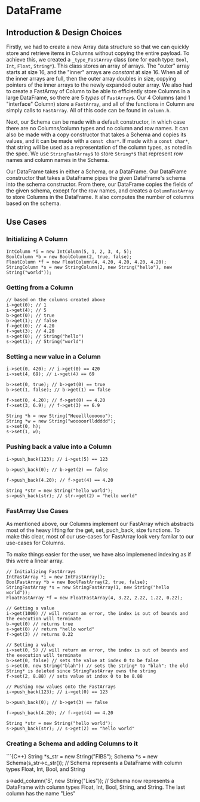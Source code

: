 <h1> DataFrame </h1>

<h2> Introduction & Design Choices </h2>

Firstly, we had to create a new Array data structure so that we can quickly store and retrieve items in Columns without copying the entire payload. To achieve this, we created a `_type_FastArray` class (one for each type: `Bool`, `Int`, `Float`, `String*`). This class stores an array of arrays. The "outer" array starts at size 16, and the "inner" arrays are _constant_ at size 16. When all of the inner arrays are full, then the outer array doubles in size, copying pointers of the inner arrays to the newly expanded outer array. We also had to create a FastArray of Column to be able to efficiently store Columns in a large DataFrame, so there are 5 _types_ of `FastArray`s. Our 4 Columns (and 1 "interface" Column) store a `FastArray`, and all of the functions in Column are simply calls to `FastArray`. All of this code can be found in `column.h`.

Next, our Schema can be made with a default constructor, in which case there are no Columns/column types and no column and row names. It can also be made with a copy constructor that takes a Schema and copies its values, and it can be made with a `const char*`. If made with a `const char*`, that string will be used as a representation of the column types, as noted in the spec. We use `StringFastArray`s to store `String*`s that represent row names and column names in the Schema. 

Our DataFrame takes in either a Schema, or a DataFrame. Our DataFrame constructor that takes a DataFrame pipes the given DataFrame's schema into the schema constructor. From there, our DataFrame copies the fields of the given schema, except for the row names, and creates a `ColumnFastArray` to store Columns in the DataFrame. It also computes the number of columns based on the schema. 

<h2> Use Cases </h2>

<h3> Initializing A Column </h3>

```{C++}
IntColumn *i = new IntColumn(5, 1, 2, 3, 4, 5);
BoolColumn *b = new BoolColumn(2, true, false);
FloatColumn *f = new FloatColumn(4, 4.20, 4.20, 4.20, 4.20);
StringColumn *s = new StringColumn(2, new String("hello"), new String("world"));
```

<h3> Getting from a Column </h3>

```{C++}
// based on the columns created above
i->get(0); // 1
i->get(4); // 5
b->get(0); // true
b->get(1); // false
f->get(0); // 4.20
f->get(3); // 4.20
s->get(0); // String("hello")
s->get(1); // String("world")
```

<h3> Setting a new value in a Column </h3>

```{C++}
i->set(0, 420); // i->get(0) == 420
i->set(4, 69); // i->get(4) == 69

b->set(0, true); // b->get(0) == true
b->set(1, false); // b->get(1) == false

f->set(0, 4.20); // f->get(0) == 4.20
f->set(3, 6.9); // f->get(3) == 6.9

String *h = new String("Heeellloooooo");
String *w = new String("wooooorllddddd");
s->set(0, h);
s->set(1, w);
```


<h3> Pushing back a value into a Column </h3>

```{C++}
i->push_back(123); // i->get(5) == 123

b->push_back(0); // b->get(2) == false

f->push_back(4.20); // f->get(4) == 4.20

String *str = new String("hello world"); 
s->push_back(str); // str->get(2) = "hello world"
```

<h3> FastArray Use Cases </h3>
As mentioned above, our Columns implement our FastArray which abstracts most of the heavy lifting for the get, set, puch_back, size functions. To make this clear, most of our use-cases for FastArray look very familar to our use-cases for Columns. 

To make things easier for the user, we have also implemened indexing as if this were a linear array. 

```{C++}
// Initializing FastArrays
IntFastArray *i = new IntFastArray();
BoolFastArray *b = new BoolFastArray(2, true, false);
StringFastArray *s = new StringFastArray(1, new String("hello world"));
FloatFastArray *f = new FloatFastArray(4, 3.22, 2.22, 1.22, 0.22);

// Getting a value
i->get(1000) // will return an error, the index is out of bounds and the execution will terminate
b->get(0) // returns true
s->get(0) // return "hello world"
f->get(3) // returns 0.22

// Setting a value
i->set(0, 5) // will return an error, the index is out of bounds and the execution will terminate
b->set(0, false) // sets the value at index 0 to be false
s->set(0, new String("blah")) // sets the string* to "blah"; the old String* is deleted since StringFastArray owns the string
f->set(2, 8.88) // sets value at index 0 to be 8.88

// Pushing new values onto the FastArrays
i->push_back(123); // i->get(0) == 123

b->push_back(0); // b->get(3) == false

f->push_back(4.20); // f->get(4) == 4.20

String *str = new String("hello world"); 
s->push_back(str); // s->get(2) == "hello world"
```


<h3> Creating a Schema and adding Columns to it </h3>
```{C++}
String *s_str = new String("FIBS");
Schema *s = new Schema(s_str->c_str()); // Schema represents a DataFrame with column types Float, Int, Bool, and String

s->add_column('S', new String("Lies")); // Schema now represents a DataFrame with column types Float, Int, Bool, String, and String. The last column has the name "Lies"
```
